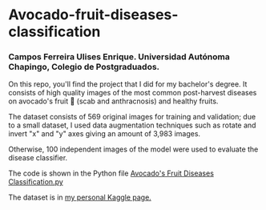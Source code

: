 # **Avocado-fruit-diseases-classification**

### **Campos Ferreira Ulises Enrique. Universidad Autónoma Chapingo, Colegio de Postgraduados.**

On this repo, you'll find the project that I did for my bachelor's degree.
It consists of high quality images of the most common post-harvest diseases on avocado's fruit 🥑 (scab and anthracnosis) and healthy fruits.

The dataset consists of 569 original images for training and validation; due to a small dataset, I used data augmentation techniques such as rotate and invert "x" and "y" axes giving an amount of 3,983 images.

Otherwise, 100 independent images of the model were used to evaluate the disease classifier.

The code is shown in the Python file [Avocado's Fruit Diseases Classification.py](https://github.com/Camposfe1208/Avocado-fruit-diseases-classification/blob/master/Avocado's%20Fruit%20Diseases%20Classification.py)

The dataset is in [my personal Kaggle page.](https://www.kaggle.com/camposfe1/clasifiacin-de-enfermedades-del-aguacatero)
